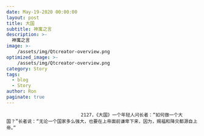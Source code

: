 ```yaml
---
date: May-19-2020 00:00:00
layout: post
title: 大国
subtitle: 神寓之言
description: >-
  神寓之言
image: >-
    /assets/img/Qtcreator-overview.png
optimized_image: >-
    /assets/img/Qtcreator-overview.png
category: Story
tags:
  - blog
  - Story
author: Ron
paginate: true
---
```


							　　2127，《大国》一个年轻人问长者：“如何做一个大国？”长者说：“无论一个国家多么强大，也要在上帝面前谦卑下来，因为，赐福和降灾都源自上帝。”
							
							
						
